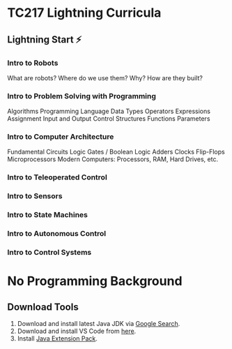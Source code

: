 # TC217 Lightning Curricula

## Lightning Start :zap:

### Intro to Robots

What are robots?
Where do we use them?
Why?
How are they built?

### Intro to Problem Solving with Programming

Algorithms
Programming Language
Data Types
Operators
Expressions
Assignment
Input and Output
Control Structures
Functions
Parameters

### Intro to Computer Architecture

Fundamental Circuits
Logic Gates / Boolean Logic
Adders
Clocks
Flip-Flops
Microprocessors
Modern Computers: Processors, RAM, Hard Drives, etc.

### Intro to Teleoperated Control

### Intro to Sensors

### Intro to State Machines

### Intro to Autonomous Control

### Intro to Control Systems

# No Programming Background

## Download Tools
1. Download and install latest Java JDK via [Google Search](https://www.google.com/search?q=install+jdk). 
1. Download and install VS Code from [here](https://code.visualstudio.com/download).
2. Install [Java Extension Pack](https://marketplace.visualstudio.com/items?itemName=vscjava.vscode-java-pack).